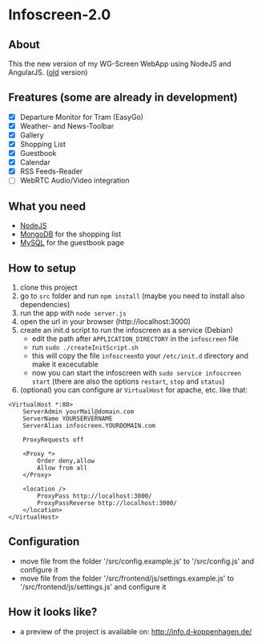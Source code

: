 # Infoscreen-2.0
## About
This the new version of my WG-Screen WebApp using NodeJS and AngularJS.
([old](https://github.com/Doerki/wgmonitor) version)

## Freatures (some are already in development)
* [x] Departure Monitor for Tram (EasyGo)
* [x] Weather- and News-Toolbar
* [x] Gallery
* [x] Shopping List
* [x] Guestbook
* [x] Calendar
* [x] RSS Feeds-Reader
* [ ] WebRTC Audio/Video integration

## What you need
- [NodeJS](https://nodejs.org)
- [MongoDB](https://www.mongodb.org/) for the shopping list
- [MySQL](https://www.mysql.de/) for the guestbook page

## How to setup
1. clone this project
2. go to `src` folder and run `npm install` (maybe you need to install also dependencies)
3. run the app with `node server.js`
4. open the url in your browser (http://localhost:3000)
5. create an init.d script to run the infoscreen as a service (Debian)
    - edit the path after `APPLICATION_DIRECTORY` in the `infoscreen` file
    - run `sudo ./createInitScript.sh`
    - this will copy the file `infoscreen`to your `/etc/init.d` directory and make it excecutable
    - now you can start the infoscreen with `sudo service infoscreen start` (there are also the options `restart`, `stop` and `status`)
6. (optional) you can configure ar `VirtualHost` for apache, etc. like that:
```
<VirtualHost *:80>
    ServerAdmin yourMail@domain.com
    ServerName YOURSERVERNAME
    ServerAlias infoscreen.YOURDOMAIN.com

    ProxyRequests off

    <Proxy *>
        Order deny,allow
        Allow from all
    </Proxy>

    <location />
        ProxyPass http://localhost:3000/
        ProxyPassReverse http://localhost:3000/
    </location>
</VirtualHost>
```

## Configuration
- move file from the folder '/src/config.example.js' to '/src/config.js' and configure it
- move file from the folder '/src/frontend/js/settings.example.js' to '/src/frontend/js/settings.js' and configure it

## How it looks like?
- a preview of the project is available on: http://info.d-koppenhagen.de/
